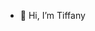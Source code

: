 - 👋 Hi, I’m Tiffany


<!---
tiff0000/tiff0000 is a ✨ special ✨ repository because its `README.md` (this file) appears on your GitHub profile.
You can click the Preview link to take a look at your changes.
--->
